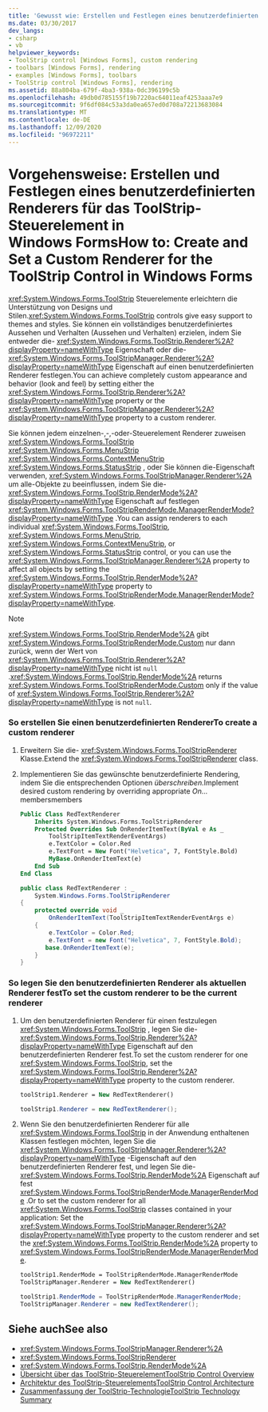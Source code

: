 ```yaml
---
title: 'Gewusst wie: Erstellen und Festlegen eines benutzerdefinierten Renderers für das ToolStrip-Steuerelement'
ms.date: 03/30/2017
dev_langs:
- csharp
- vb
helpviewer_keywords:
- ToolStrip control [Windows Forms], custom rendering
- toolbars [Windows Forms], rendering
- examples [Windows Forms], toolbars
- ToolStrip control [Windows Forms], rendering
ms.assetid: 88a804ba-679f-4ba3-938a-0dc396199c5b
ms.openlocfilehash: 49db0d785155f19b7220ac64011eaf4253aaa7e9
ms.sourcegitcommit: 9f6df084c53a3da0ea657ed0d708a72213683084
ms.translationtype: MT
ms.contentlocale: de-DE
ms.lasthandoff: 12/09/2020
ms.locfileid: "96972211"
---
```

# <a name="how-to-create-and-set-a-custom-renderer-for-the-toolstrip-control-in-windows-forms"></a><span data-ttu-id="7f3a1-102">Vorgehensweise: Erstellen und Festlegen eines benutzerdefinierten Renderers für das ToolStrip-Steuerelement in Windows Forms</span><span class="sxs-lookup"><span data-stu-id="7f3a1-102">How to: Create and Set a Custom Renderer for the ToolStrip Control in Windows Forms</span></span>
<span data-ttu-id="7f3a1-103"><xref:System.Windows.Forms.ToolStrip> Steuerelemente erleichtern die Unterstützung von Designs und Stilen.</span><span class="sxs-lookup"><span data-stu-id="7f3a1-103"><xref:System.Windows.Forms.ToolStrip> controls give easy support to themes and styles.</span></span> <span data-ttu-id="7f3a1-104">Sie können ein vollständiges benutzerdefiniertes Aussehen und Verhalten (Aussehen und Verhalten) erzielen, indem Sie entweder die- <xref:System.Windows.Forms.ToolStrip.Renderer%2A?displayProperty=nameWithType> Eigenschaft oder die- <xref:System.Windows.Forms.ToolStripManager.Renderer%2A?displayProperty=nameWithType> Eigenschaft auf einen benutzerdefinierten Renderer festlegen.</span><span class="sxs-lookup"><span data-stu-id="7f3a1-104">You can achieve completely custom appearance and behavior (look and feel) by setting either the <xref:System.Windows.Forms.ToolStrip.Renderer%2A?displayProperty=nameWithType> property or the <xref:System.Windows.Forms.ToolStripManager.Renderer%2A?displayProperty=nameWithType> property to a custom renderer.</span></span>  
  
 <span data-ttu-id="7f3a1-105">Sie können jedem einzelnen-,-,-oder-Steuerelement Renderer zuweisen <xref:System.Windows.Forms.ToolStrip> <xref:System.Windows.Forms.MenuStrip> <xref:System.Windows.Forms.ContextMenuStrip> <xref:System.Windows.Forms.StatusStrip> , oder Sie können die-Eigenschaft verwenden, <xref:System.Windows.Forms.ToolStripManager.Renderer%2A> um alle-Objekte zu beeinflussen, indem Sie die- <xref:System.Windows.Forms.ToolStrip.RenderMode%2A?displayProperty=nameWithType> Eigenschaft auf festlegen <xref:System.Windows.Forms.ToolStripRenderMode.ManagerRenderMode?displayProperty=nameWithType> .</span><span class="sxs-lookup"><span data-stu-id="7f3a1-105">You can assign renderers to each individual <xref:System.Windows.Forms.ToolStrip>, <xref:System.Windows.Forms.MenuStrip>, <xref:System.Windows.Forms.ContextMenuStrip>, or <xref:System.Windows.Forms.StatusStrip> control, or you can use the <xref:System.Windows.Forms.ToolStripManager.Renderer%2A> property to affect all objects by setting the <xref:System.Windows.Forms.ToolStrip.RenderMode%2A?displayProperty=nameWithType> property to <xref:System.Windows.Forms.ToolStripRenderMode.ManagerRenderMode?displayProperty=nameWithType>.</span></span>  
  
> [!NOTE]
> <span data-ttu-id="7f3a1-106"><xref:System.Windows.Forms.ToolStrip.RenderMode%2A> gibt <xref:System.Windows.Forms.ToolStripRenderMode.Custom> nur dann zurück, wenn der Wert von <xref:System.Windows.Forms.ToolStrip.Renderer%2A?displayProperty=nameWithType> nicht ist `null` .</span><span class="sxs-lookup"><span data-stu-id="7f3a1-106"><xref:System.Windows.Forms.ToolStrip.RenderMode%2A> returns <xref:System.Windows.Forms.ToolStripRenderMode.Custom> only if the value of <xref:System.Windows.Forms.ToolStrip.Renderer%2A?displayProperty=nameWithType> is not `null`.</span></span>  
  
### <a name="to-create-a-custom-renderer"></a><span data-ttu-id="7f3a1-107">So erstellen Sie einen benutzerdefinierten Renderer</span><span class="sxs-lookup"><span data-stu-id="7f3a1-107">To create a custom renderer</span></span>  
  
1. <span data-ttu-id="7f3a1-108">Erweitern Sie die- <xref:System.Windows.Forms.ToolStripRenderer> Klasse.</span><span class="sxs-lookup"><span data-stu-id="7f3a1-108">Extend the <xref:System.Windows.Forms.ToolStripRenderer> class.</span></span>  
  
2. <span data-ttu-id="7f3a1-109">Implementieren Sie das gewünschte benutzerdefinierte Rendering, indem Sie die entsprechenden Optionen *überschreiben.*</span><span class="sxs-lookup"><span data-stu-id="7f3a1-109">Implement desired custom rendering by overriding appropriate *On…*</span></span> <span data-ttu-id="7f3a1-110">members</span><span class="sxs-lookup"><span data-stu-id="7f3a1-110">members</span></span>  
  
    ```vb  
    Public Class RedTextRenderer  
        Inherits System.Windows.Forms.ToolStripRenderer  
        Protected Overrides Sub OnRenderItemText(ByVal e As _  
            ToolStripItemTextRenderEventArgs)
            e.TextColor = Color.Red  
            e.TextFont = New Font("Helvetica", 7, FontStyle.Bold)  
            MyBase.OnRenderItemText(e)  
        End Sub  
    End Class  
    ```  
  
    ```csharp  
    public class RedTextRenderer : _  
        System.Windows.Forms.ToolStripRenderer  
    {  
        protected override void _  
            OnRenderItemText(ToolStripItemTextRenderEventArgs e)  
        {  
            e.TextColor = Color.Red;  
            e.TextFont = new Font("Helvetica", 7, FontStyle.Bold);  
           base.OnRenderItemText(e);  
        }  
    }  
    ```  
  
### <a name="to-set-the-custom-renderer-to-be-the-current-renderer"></a><span data-ttu-id="7f3a1-111">So legen Sie den benutzerdefinierten Renderer als aktuellen Renderer fest</span><span class="sxs-lookup"><span data-stu-id="7f3a1-111">To set the custom renderer to be the current renderer</span></span>  
  
1. <span data-ttu-id="7f3a1-112">Um den benutzerdefinierten Renderer für einen festzulegen <xref:System.Windows.Forms.ToolStrip> , legen Sie die- <xref:System.Windows.Forms.ToolStrip.Renderer%2A?displayProperty=nameWithType> Eigenschaft auf den benutzerdefinierten Renderer fest.</span><span class="sxs-lookup"><span data-stu-id="7f3a1-112">To set the custom renderer for one <xref:System.Windows.Forms.ToolStrip>, set the <xref:System.Windows.Forms.ToolStrip.Renderer%2A?displayProperty=nameWithType> property to the custom renderer.</span></span>  
  
    ```vb  
    toolStrip1.Renderer = New RedTextRenderer()  
    ```  
  
    ```csharp  
    toolStrip1.Renderer = new RedTextRenderer();  
    ```  
  
2. <span data-ttu-id="7f3a1-113">Wenn Sie den benutzerdefinierten Renderer für alle <xref:System.Windows.Forms.ToolStrip> in der Anwendung enthaltenen Klassen festlegen möchten, legen Sie die <xref:System.Windows.Forms.ToolStripManager.Renderer%2A?displayProperty=nameWithType> -Eigenschaft auf den benutzerdefinierten Renderer fest, und legen Sie die- <xref:System.Windows.Forms.ToolStrip.RenderMode%2A> Eigenschaft auf fest <xref:System.Windows.Forms.ToolStripRenderMode.ManagerRenderMode> .</span><span class="sxs-lookup"><span data-stu-id="7f3a1-113">Or to set the custom renderer for all <xref:System.Windows.Forms.ToolStrip> classes contained in your application: Set the <xref:System.Windows.Forms.ToolStripManager.Renderer%2A?displayProperty=nameWithType> property to the custom renderer and set the <xref:System.Windows.Forms.ToolStrip.RenderMode%2A> property to <xref:System.Windows.Forms.ToolStripRenderMode.ManagerRenderMode>.</span></span>  
  
    ```vb  
    toolStrip1.RenderMode = ToolStripRenderMode.ManagerRenderMode  
    ToolStripManager.Renderer = New RedTextRenderer()  
    ```  
  
    ```csharp  
    toolStrip1.RenderMode = ToolStripRenderMode.ManagerRenderMode;  
    ToolStripManager.Renderer = new RedTextRenderer();  
    ```  
  
## <a name="see-also"></a><span data-ttu-id="7f3a1-114">Siehe auch</span><span class="sxs-lookup"><span data-stu-id="7f3a1-114">See also</span></span>

- <xref:System.Windows.Forms.ToolStripManager.Renderer%2A>
- <xref:System.Windows.Forms.ToolStripRenderer>
- <xref:System.Windows.Forms.ToolStrip.RenderMode%2A>
- [<span data-ttu-id="7f3a1-115">Übersicht über das ToolStrip-Steuerelement</span><span class="sxs-lookup"><span data-stu-id="7f3a1-115">ToolStrip Control Overview</span></span>](toolstrip-control-overview-windows-forms.md)
- [<span data-ttu-id="7f3a1-116">Architektur des ToolStrip-Steuerelements</span><span class="sxs-lookup"><span data-stu-id="7f3a1-116">ToolStrip Control Architecture</span></span>](toolstrip-control-architecture.md)
- [<span data-ttu-id="7f3a1-117">Zusammenfassung der ToolStrip-Technologie</span><span class="sxs-lookup"><span data-stu-id="7f3a1-117">ToolStrip Technology Summary</span></span>](toolstrip-technology-summary.md)
